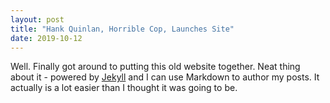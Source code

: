 ```yaml
---
layout: post
title: "Hank Quinlan, Horrible Cop, Launches Site"
date: 2019-10-12
---
```


Well. Finally got around to putting this old website together. Neat thing about it - powered by [Jekyll](http://jekyllrb.com) and I can use Markdown to author my posts. It actually is a lot easier than I thought it was going to be.
